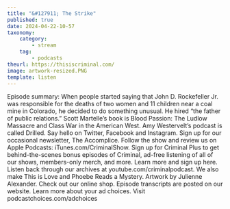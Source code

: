 ```yaml
---
title: "&#127911; The Strike"
published: true
date: 2024-04-22-10-57
taxonomy:
    category:
        - stream
    tag:
        - podcasts
theurl: https://thisiscriminal.com/
image: artwork-resized.PNG
template: listen
---
```


Episode summary: When people started saying that John D. Rockefeller Jr. was responsible for the deaths of two women and 11 children near a coal mine in Colorado, he decided to do something unusual. He hired &ldquo;the father of public relations.&rdquo; Scott Martelle&rsquo;s book is Blood Passion: The Ludlow Massacre and Class War in the American West. Amy Westervelt&rsquo;s podcast is called Drilled. Say hello on Twitter, Facebook and Instagram. Sign up for our occasional newsletter, The Accomplice. Follow the show and review us on Apple Podcasts: iTunes.com/CriminalShow. Sign up for Criminal Plus to get behind-the-scenes bonus episodes of Criminal, ad-free listening of all of our shows, members-only merch, and more. Learn more and sign up here. Listen back through our archives at youtube.com/criminalpodcast. We also make This is Love and Phoebe Reads a Mystery. Artwork by Julienne Alexander. Check out our online shop. Episode transcripts are posted on our website. Learn more about your ad choices. Visit podcastchoices.com/adchoices
